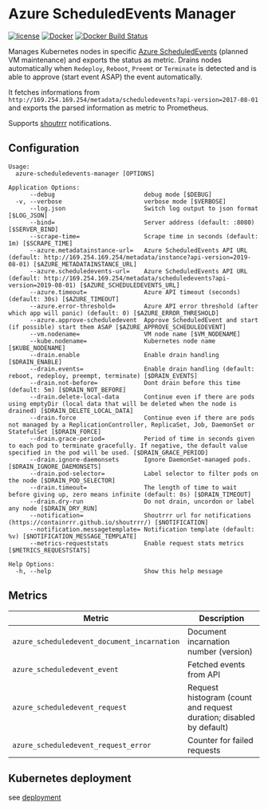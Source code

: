Azure ScheduledEvents Manager
==============================

[![license](https://img.shields.io/github/license/webdevops/azure-scheduledevents-manager.svg)](https://github.com/webdevops/azure-scheduledevents-manager/blob/master/LICENSE)
[![Docker](https://img.shields.io/badge/docker-webdevops%2Fazure--scheduledevents--manager-blue.svg?longCache=true&style=flat&logo=docker)](https://hub.docker.com/r/webdevops/azure-scheduledevents-manager/)
[![Docker Build Status](https://img.shields.io/docker/cloud/automated/webdevops/azure-scheduledevents-manager)](https://hub.docker.com/r/webdevops/azure-scheduledevents-manager/)

Manages Kubernetes nodes in specific [Azure ScheduledEvents](https://docs.microsoft.com/en-us/azure/virtual-machines/linux/scheduled-events) (planned VM maintenance) and exports the status as metric.
Drains nodes automatically when `Redeploy`, `Reboot`, `Preemt` or `Terminate` is detected and is able to approve (start event ASAP) the event automatically.

It fetches informations from `http://169.254.169.254/metadata/scheduledevents?api-version=2017-08-01`
and exports the parsed information as metric to Prometheus.

Supports [shoutrrr](https://containrrr.github.io/shoutrrr/) notifications.

Configuration
-------------

```
Usage:
  azure-scheduledevents-manager [OPTIONS]

Application Options:
      --debug                         debug mode [$DEBUG]
  -v, --verbose                       verbose mode [$VERBOSE]
      --log.json                      Switch log output to json format [$LOG_JSON]
      --bind=                         Server address (default: :8080) [$SERVER_BIND]
      --scrape-time=                  Scrape time in seconds (default: 1m) [$SCRAPE_TIME]
      --azure.metadatainstance-url=   Azure ScheduledEvents API URL (default: http://169.254.169.254/metadata/instance?api-version=2019-08-01) [$AZURE_METADATAINSTANCE_URL]
      --azure.scheduledevents-url=    Azure ScheduledEvents API URL (default: http://169.254.169.254/metadata/scheduledevents?api-version=2019-08-01) [$AZURE_SCHEDULEDEVENTS_URL]
      --azure.timeout=                Azure API timeout (seconds) (default: 30s) [$AZURE_TIMEOUT]
      --azure.error-threshold=        Azure API error threshold (after which app will panic) (default: 0) [$AZURE_ERROR_THRESHOLD]
      --azure.approve-scheduledevent  Approve ScheduledEvent and start (if possible) start them ASAP [$AZURE_APPROVE_SCHEDULEDEVENT]
      --vm.nodename=                  VM node name [$VM_NODENAME]
      --kube.nodename=                Kubernetes node name [$KUBE_NODENAME]
      --drain.enable                  Enable drain handling [$DRAIN_ENABLE]
      --drain.events=                 Enable drain handling (default: reboot, redeploy, preempt, terminate) [$DRAIN_EVENTS]
      --drain.not-before=             Dont drain before this time (default: 5m) [$DRAIN_NOT_BEFORE]
      --drain.delete-local-data       Continue even if there are pods using emptyDir (local data that will be deleted when the node is drained) [$DRAIN_DELETE_LOCAL_DATA]
      --drain.force                   Continue even if there are pods not managed by a ReplicationController, ReplicaSet, Job, DaemonSet or StatefulSet [$DRAIN_FORCE]
      --drain.grace-period=           Period of time in seconds given to each pod to terminate gracefully. If negative, the default value specified in the pod will be used. [$DRAIN_GRACE_PERIOD]
      --drain.ignore-daemonsets       Ignore DaemonSet-managed pods. [$DRAIN_IGNORE_DAEMONSETS]
      --drain.pod-selector=           Label selector to filter pods on the node [$DRAIN_POD_SELECTOR]
      --drain.timeout=                The length of time to wait before giving up, zero means infinite (default: 0s) [$DRAIN_TIMEOUT]
      --drain.dry-run                 Do not drain, uncordon or label any node [$DRAIN_DRY_RUN]
      --notification=                 Shoutrrr url for notifications (https://containrrr.github.io/shoutrrr/) [$NOTIFICATION]
      --notification.messagetemplate= Notification template (default: %v) [$NOTIFICATION_MESSAGE_TEMPLATE]
      --metrics-requeststats          Enable request stats metrics [$METRICS_REQUESTSTATS]

Help Options:
  -h, --help                          Show this help message

```

Metrics
-------

| Metric                                      | Description                                                                           |
|---------------------------------------------|---------------------------------------------------------------------------------------|
| `azure_scheduledevent_document_incarnation` | Document incarnation number (version)                                                 |
| `azure_scheduledevent_event`                | Fetched events from API                                                               |
| `azure_scheduledevent_request`              | Request histogram (count and request duration; disabled by default)                   |
| `azure_scheduledevent_request_error`        | Counter for failed requests                                                           |


Kubernetes deployment
---------------------

see [deployment](/deployment)

